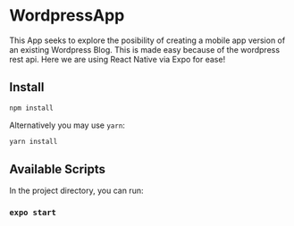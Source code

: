 # WordpressApp
This App seeks to explore the posibility of creating a mobile app version of an existing Wordpress Blog.
This is made easy because of the wordpress rest api. 
Here we are using React Native via Expo for ease!

## Install

```sh
npm install
```

Alternatively you may use `yarn`:

```sh
yarn install
```
## Available Scripts

In the project directory, you can run:

### `expo start`
